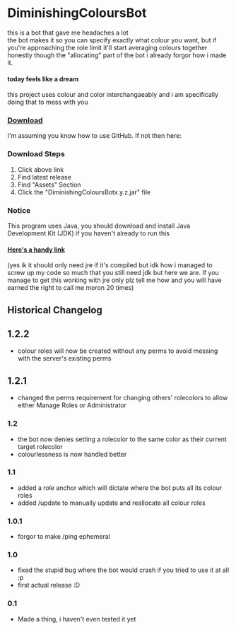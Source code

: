 # DiminishingColoursBot

this is a bot that gave me headaches a lot  
the bot makes it so you can specify exactly what colour you want, but if you're approaching the role limit it'll start averaging colours together  
honestly though the "allocating" part of the bot i already forgor how i made it.  
#### today feels like a dream

this project uses colour and color interchangaeably and i am specifically doing that to mess with you


### [Download](https://github.com/Canary-Prism/DiminishingColoursBot/releases/)

I'm assuming you know how to use GitHub. If not then here:

### Download Steps

1. Click above link
2. Find latest release
3. Find "Assets" Section
4. Click the "DiminishingColoursBotx.y.z.jar" file

### Notice

This program uses Java, you should download and install Java Development Kit (JDK) if you haven't already to run this

#### [Here's a handy link](https://www.oracle.com/java/technologies/downloads/)

(yes ik it should only need jre if it's compiled but idk how i managed to screw up my code so much that you still need jdk but here we are. If you manage to get this working with jre only plz tell me how and you will have earned the right to call me moron 20 times)

## Historical Changelog

## 1.2.2
* colour roles will now be created without any perms to avoid messing with the server's existing perms

## 1.2.1
* changed the perms requirement for changing others' rolecolors to allow either Manage Roles or Administrator

### 1.2
* the bot now denies setting a rolecolor to the same color as their current target rolecolor
* colourlessness is now handled better

### 1.1
* added a role anchor which will dictate where the bot puts all its colour roles
* added /update to manually update and reallocate all colour roles

### 1.0.1
* forgor to make /ping ephemeral

### 1.0
* fixed the stupid bug where the bot would crash if you tried to use it at all :p
* first actual release :D

### 0.1
* Made a thing, i haven't even tested it yet
